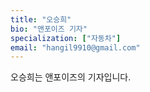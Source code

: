 ```yaml
---
title: "오승희"
bio: "앤포이즈 기자"
specialization: ["자동차"]
email: "hangil9910@gmail.com"
---
```


오승희는 앤포이즈의 기자입니다. 